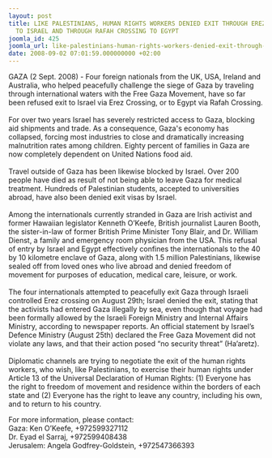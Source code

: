```yaml
---
layout: post
title: LIKE PALESTINIANS, HUMAN RIGHTS WORKERS DENIED EXIT THROUGH EREZ CHECKPOINT
  TO ISRAEL AND THROUGH RAFAH CROSSING TO EGYPT
joomla_id: 425
joomla_url: like-palestinians-human-rights-workers-denied-exit-through-erez-checkpoint-to-israel-and-through-rafah-crossing-to-egypt
date: 2008-09-02 07:01:59.000000000 +02:00
---
```

<p>GAZA (2 Sept. 2008) - Four foreign nationals from the UK, USA, Ireland and Australia, who helped peacefully challenge the siege of Gaza by traveling through international waters with the Free Gaza Movement, have so far been refused exit to Israel via Erez Crossing, or to Egypt via Rafah Crossing.<br />&nbsp;<br />For over two years Israel has severely restricted access to Gaza, blocking aid shipments and trade. As a consequence, Gaza's economy has collapsed, forcing most industries to close and dramatically increasing malnutrition rates among children. Eighty percent of families in Gaza are now completely dependent on United Nations food aid.<br />&nbsp;<br />Travel outside of Gaza has been likewise blocked by Israel. Over 200 people have died as result of not being able to leave Gaza for medical treatment. Hundreds of Palestinian students, accepted to universities abroad, have also been denied exit visas by Israel.<br /><br />Among the internationals currently stranded in Gaza are Irish activist and former Hawaiian legislator Kenneth O&rsquo;Keefe, British journalist Lauren Booth, the sister-in-law of former British Prime Minister Tony Blair, and Dr. William Dienst, a family and emergency room physician from the USA. This refusal of entry by Israel and Egypt effectively confines the internationals to the 40 by 10 kilometre enclave of Gaza, along with 1.5 million Palestinians, likewise sealed off from loved ones who live abroad and denied freedom of movement for purposes of education, medical care, leisure, or work.<br />&nbsp;<br />The four internationals attempted to peacefully exit Gaza through Israeli controlled Erez crossing on August 29th; Israel denied the exit, stating that the activists had entered Gaza illegally by sea, even though that voyage had been formally allowed by the Israeli Foreign Ministry and Internal Affairs Ministry, according to newspaper reports. An official statement by Israel&rsquo;s Defence Ministry (August 25th) declared the Free Gaza Movement did not violate any laws, and that their action posed &ldquo;no security threat&rdquo; (Ha&rsquo;aretz).<br />&nbsp;<br />Diplomatic channels are trying to negotiate the exit of the human rights workers, who wish, like Palestinians, to exercise their human rights under Article 13 of the Universal Declaration of Human Rights: (1) Everyone has the right to freedom of movement and residence within the borders of each state and (2) Everyone has the right to leave any country, including his own, and to return to his country.&nbsp; </p><p>For more information, please contact:<br />Gaza: Ken O&rsquo;Keefe, +972599327112&nbsp; &nbsp;<br />Dr. Eyad el Sarraj, +972599408438<br />Jerusalem: Angela Godfrey-Goldstein, +972547366393&nbsp; <br /></p><p><a href=""></a></p>
